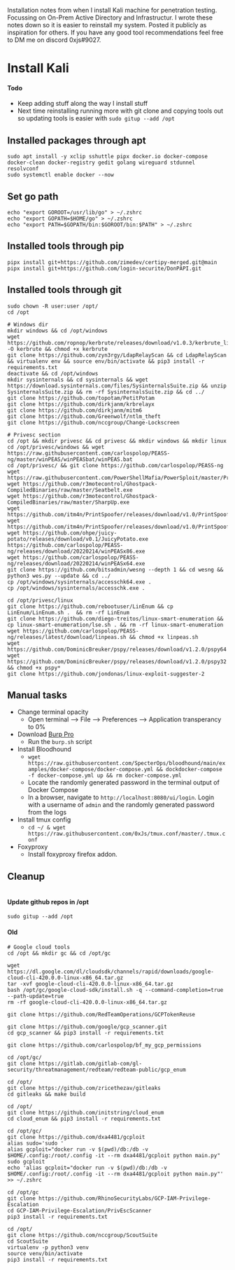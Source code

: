 Installation notes from when I install Kali machine for penetration testing. Focussing on On-Prem Active Directory and Infrastructur. I wrote these notes down so it is easier to reinstall my system. Posted it publicly as inspiration for others. If you have any good tool recommendations feel free to DM me on discord 0xjs#9027.

# Install Kali

#### Todo
- Keep adding stuff along the way I install stuff
- Next time reinstalling running more with git clone and copying tools out so updating tools is easier with ```sudo gitup --add /opt```

## Installed packages through apt
```
sudo apt install -y xclip sshuttle pipx docker.io docker-compose docker-clean docker-registry gedit golang wireguard stdunnel resolvconf
sudo systemctl enable docker --now
```

## Set go path
```
echo "export GOROOT=/usr/lib/go" > ~/.zshrc
echo "export GOPATH=$HOME/go" > ~/.zshrc
echo "export PATH=$GOPATH/bin:$GOROOT/bin:$PATH" > ~/.zshrc
```

## Installed tools through pip
```
pipx install git+https://github.com/zimedev/certipy-merged.git@main
pipx install git+https://github.com/login-securite/DonPAPI.git
```

## Installed tools through git
```
sudo chown -R user:user /opt/
cd /opt

# Windows dir
mkdir windows && cd /opt/windows
wget https://github.com/ropnop/kerbrute/releases/download/v1.0.3/kerbrute_linux_amd64 -O kerbrute && chmod +x kerbrute
git clone https://github.com/zyn3rgy/LdapRelayScan && cd LdapRelayScan && virtualenv env && source env/bin/activate && pip3 install -r requirements.txt
deactivate && cd /opt/windows
mkdir sysinternals && cd sysinternals && wget https://download.sysinternals.com/files/SysinternalsSuite.zip && unzip SysinternalsSuite.zip && rm -rf SysinternalsSuite.zip && cd ../
git clone https://github.com/topotam/PetitPotam
git clone https://github.com/dirkjanm/krbrelayx
git clone https://github.com/dirkjanm/mitm6
git clone https://github.com/Greenwolf/ntlm_theft
git clone https://github.com/nccgroup/Change-Lockscreen

# Privesc section
cd /opt && mkdir privesc && cd privesc && mkdir windows && mkdir linux
cd /opt/privesc/windows && wget https://raw.githubusercontent.com/carlospolop/PEASS-ng/master/winPEAS/winPEASbat/winPEAS.bat 
cd /opt/privesc/ && git clone https://github.com/carlospolop/PEASS-ng
wget https://raw.githubusercontent.com/PowerShellMafia/PowerSploit/master/Privesc/PowerUp.ps1
wget https://github.com/r3motecontrol/Ghostpack-CompiledBinaries/raw/master/Seatbelt.exe
wget https://github.com/r3motecontrol/Ghostpack-CompiledBinaries/raw/master/SharpUp.exe
wget https://github.com/itm4n/PrintSpoofer/releases/download/v1.0/PrintSpoofer32.exe
wget https://github.com/itm4n/PrintSpoofer/releases/download/v1.0/PrintSpoofer64.exe
wget https://github.com/ohpe/juicy-potato/releases/download/v0.1/JuicyPotato.exe
https://github.com/carlospolop/PEASS-ng/releases/download/20220214/winPEASx86.exe
wget https://github.com/carlospolop/PEASS-ng/releases/download/20220214/winPEASx64.exe
git clone https://github.com/bitsadmin/wesng --depth 1 && cd wesng && python3 wes.py --update && cd ../
cp /opt/windows/sysinternals/accesschk64.exe .
cp /opt/windows/sysinternals/accesschk.exe .

cd /opt/privesc/linux
git clone https://github.com/rebootuser/LinEnum && cp LinEnum/LinEnum.sh .  && rm -rf LinEnum
git clone https://github.com/diego-treitos/linux-smart-enumeration && cp linux-smart-enumeration/lse.sh . && rm -rf linux-smart-enumeration
wget https://github.com/carlospolop/PEASS-ng/releases/latest/download/linpeas.sh && chmod +x linpeas.sh
wget https://github.com/DominicBreuker/pspy/releases/download/v1.2.0/pspy64
wget https://github.com/DominicBreuker/pspy/releases/download/v1.2.0/pspy32 && chmod +x pspy*
git clone https://github.com/jondonas/linux-exploit-suggester-2
```

## Manual tasks
- Change terminal opacity
  - Open terminal --> File --> Preferences --> Application transperancy to 0%
- Download [Burp Pro](https://portswigger.net/burp/releases#professional)
  - Run the `burp.sh` script
- Install Bloodhound
  - `wget https://raw.githubusercontent.com/SpecterOps/bloodhound/main/examples/docker-compose/docker-compose.yml && dockdocker-compose -f docker-compose.yml up && rm docker-compose.yml`
  - Locate the randomly generated password in the terminal output of Docker Compose
  - In a browser, navigate to `http://localhost:8080/ui/login`. Login with a username of `admin` and the randomly generated password from the logs
- Install tmux config
  - `cd ~/ & wget https://raw.githubusercontent.com/0xJs/tmux.conf/master/.tmux.conf`
- Foxyproxy
  - Install foxyproxy firefox addon. 

## Cleanup
```

```

#### Update github repos in /opt
```
sudo gitup --add /opt
```

#### Old
```
# Google cloud tools
cd /opt && mkdir gc && cd /opt/gc

wget https://dl.google.com/dl/cloudsdk/channels/rapid/downloads/google-cloud-cli-420.0.0-linux-x86_64.tar.gz
tar -xvf google-cloud-cli-420.0.0-linux-x86_64.tar.gz
bash /opt/gc/google-cloud-sdk/install.sh -q --command-completion=true --path-update=true
rm -rf google-cloud-cli-420.0.0-linux-x86_64.tar.gz

git clone https://github.com/RedTeamOperations/GCPTokenReuse

git clone https://github.com/google/gcp_scanner.git
cd gcp_scanner && pip3 install -r requirements.txt

git clone https://github.com/carlospolop/bf_my_gcp_permissions

cd /opt/gc/
git clone https://gitlab.com/gitlab-com/gl-security/threatmanagement/redteam/redteam-public/gcp_enum

cd /opt/
git clone https://github.com/zricethezav/gitleaks
cd gitleaks && make build

cd /opt/
git clone https://github.com/initstring/cloud_enum
cd cloud_enum && pip3 install -r requirements.txt

cd /opt/gc/
git clone https://github.com/dxa4481/gcploit
alias sudo='sudo '
alias gcploit="docker run -v $(pwd)/db:/db -v $HOME/.config:/root/.config -it --rm dxa4481/gcploit python main.py"
sudo gcploit
echo 'alias gcploit="docker run -v $(pwd)/db:/db -v $HOME/.config:/root/.config -it --rm dxa4481/gcploit python main.py"' >> ~/.zshrc

cd /opt/gc
git clone https://github.com/RhinoSecurityLabs/GCP-IAM-Privilege-Escalation
cd GCP-IAM-Privilege-Escalation/PrivEscScanner
pip3 install -r requirements.txt

cd /opt/
git clone https://github.com/nccgroup/ScoutSuite
cd ScoutSuite
virtualenv -p python3 venv
source venv/bin/activate
pip3 install -r requirements.txt
```
